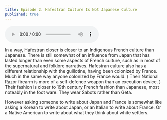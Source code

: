 ```yaml
---
title: Episode 2. Hafestran Culture Is Not Japanese Culture
published: true
---
```

<audio controls>
  <source src="https://lwflouisa.github.io/Weavercast/audio/episode2.mp3" type="audio/mpeg">
Your browser does not support the audio element.
</audio>

In a way, Hafestran closer is closer to an Indigenous French culture than Japanese. There is still somewhat of an influence from Japan that has lasted longer than even some aspects of French culture, such as in most of the supernatural and folklore narratives. Hafestran culture also has a different relationship with the guillotine, having been colonized by France. Much in the same way anyone colonized by France would. ( Their National Razor firearm is more of a self-defence weapon than an execution device. ) Their fashion is closer to 19th century French fashion than Japanese, most noteably in the foot ware. They wear Sabots rather than Geta.

However asking someone to write about Japan and France is somewhat like asking a Korean to write about Japan, or an Italian to write about France. Or a Native American to write about what they think about white settlers.
